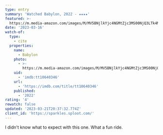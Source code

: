 ```yaml
---
type: entry
summary: 'Watched Babylon, 2022 - ★★★★'
featured: >-
  https://m.media-amazon.com/images/M/MV5BNjlkYjc4NGMtZjc3MS00NjQ3LTk4MmUtMTkwZGZjODE1ZDVlXkEyXkFqcGdeQXVyODk4OTc3MTY@._V1_SX300.jpg
date: '2023-03-16'
watch-of:
  type:
    - cite
  properties:
    name:
      - Babylon
    photo:
      - >-
        https://m.media-amazon.com/images/M/MV5BNjlkYjc4NGMtZjc3MS00NjQ3LTk4MmUtMTkwZGZjODE1ZDVlXkEyXkFqcGdeQXVyODk4OTc3MTY@._V1_SX300.jpg
    uid:
      - 'imdb:tt10640346'
    url:
      - 'https://imdb.com/title/tt10640346'
    published:
      - '2022'
rating: '4'
rewatch: false
updated: '2023-03-21T20:37:32.774Z'
client_id: 'https://sparkles.sploot.com/'
---
```

I didn't know what to expect with this one. What a fun ride.
